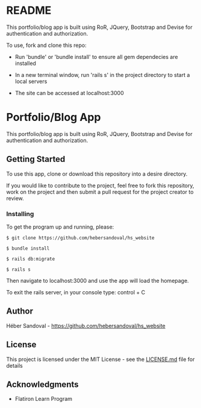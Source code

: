 # README

This portfolio/blog app is built using RoR, JQuery, Bootstrap and Devise for authentication and authorization.

To use, fork and clone this repo:

* Run 'bundle' or 'bundle install' to ensure all gem dependecies are installed

* In a new terminal window, run 'rails s' in the project directory to start a local servers

* The site can be accessed at localhost:3000

# Portfolio/Blog App

This portfolio/blog app is built using RoR, JQuery, Bootstrap and Devise for authentication and authorization.

## Getting Started

To use this app, clone or download this repository into a desire directory.

If you would like to contribute to the project, feel free to fork this repository, work on the project and then submit a pull request for the project creator to review.

### Installing

To get the program up and running, please:

```
$ git clone https://github.com/hebersandoval/hs_website

$ bundle install

$ rails db:migrate

$ rails s
```

Then navigate to localhost:3000 and use the app will load the homepage.

To exit the rails server, in your console type: control + C


## Author

Héber Sandoval - https://github.com/hebersandoval/hs_website

## License

This project is licensed under the MIT License - see the [LICENSE.md](LICENSE.md) file for details

## Acknowledgments

* Flatiron Learn Program
